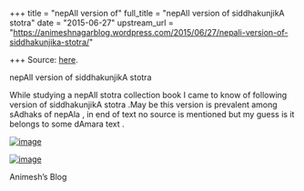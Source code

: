 +++
title = "nepAlI version of"
full_title = "nepAlI version of siddhakunjikA stotra"
date = "2015-06-27"
upstream_url = "https://animeshnagarblog.wordpress.com/2015/06/27/nepali-version-of-siddhakunjika-stotra/"

+++
Source: [here](https://animeshnagarblog.wordpress.com/2015/06/27/nepali-version-of-siddhakunjika-stotra/).

nepAlI version of siddhakunjikA stotra

While studying a nepAlI stotra collection book I came to know of
following version of siddhakunjikA stotra .May be this version is
prevalent among sAdhaks of nepAla , in end of text no source is
mentioned but my guess is it belongs to some dAmara text .

[![image](https://animeshnagarblog.files.wordpress.com/2015/06/wpid-img_20150628_013707.jpg?w=700 "IMG_20150628_013707.JPG")](https://animeshnagarblog.files.wordpress.com/2015/06/wpid-img_20150628_013707.jpg)

[![image](https://animeshnagarblog.files.wordpress.com/2015/06/wpid-img_20150628_013648.jpg?w=700 "IMG_20150628_013648.JPG")](https://animeshnagarblog.files.wordpress.com/2015/06/wpid-img_20150628_013648.jpg)

Animesh’s Blog
